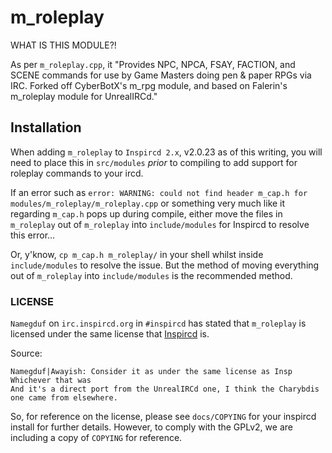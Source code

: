 # m_roleplay

WHAT IS THIS MODULE?!

As per `m_roleplay.cpp`, it "Provides NPC, NPCA, FSAY, FACTION, and SCENE commands for use by Game Masters doing pen & paper RPGs via IRC. Forked off CyberBotX's m_rpg module, and based on Falerin's m_roleplay module for UnrealIRCd."

## Installation

When adding `m_roleplay` to `Inspircd 2.x`, v2.0.23 as of this writing, you will need to place this in `src/modules` *prior* to compiling to add support for roleplay commands to your ircd.

If an error such as `error: WARNING: could not find header m_cap.h for modules/m_roleplay/m_roleplay.cpp` or something very much like it regarding `m_cap.h` pops up during compile, either move the files in `m_roleplay` out of `m_roleplay` into `include/modules` for Inspircd to resolve this error...

Or, y'know, `cp m_cap.h m_roleplay/` in your shell whilst inside `include/modules` to resolve the issue. But the method of moving everything out of `m_roleplay` into `include/modules` is the recommended method.

### LICENSE

`Namegduf` on `irc.inspircd.org` in `#inspircd` has stated that `m_roleplay` is licensed under the same license that [Inspircd](https://github.com/inspircd/inspircd) is.

Source:

```
Namegduf|Awayish: Consider it as under the same license as Insp 
Whichever that was 
And it's a direct port from the UnrealIRCd one, I think the Charybdis one came from elsewhere. 
```

So, for reference on the license, please see `docs/COPYING` for your inspircd install for further details. However, to comply with the GPLv2, we are including a copy of `COPYING` for reference.
